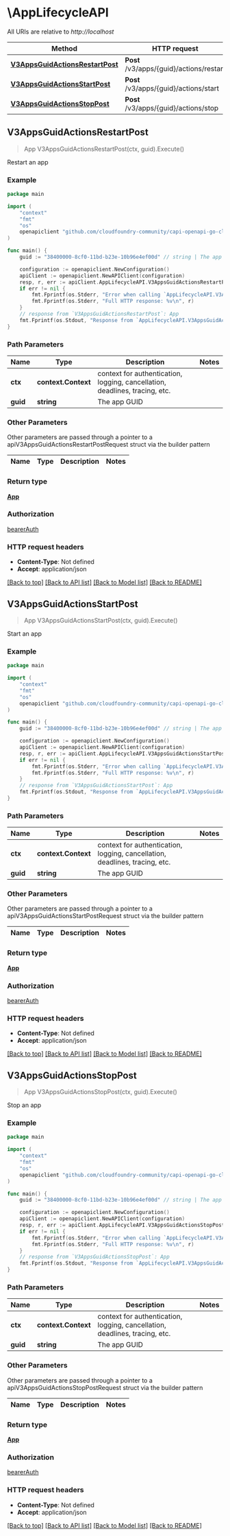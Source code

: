 # \AppLifecycleAPI

All URIs are relative to *http://localhost*

Method | HTTP request | Description
------------- | ------------- | -------------
[**V3AppsGuidActionsRestartPost**](AppLifecycleAPI.md#V3AppsGuidActionsRestartPost) | **Post** /v3/apps/{guid}/actions/restart | Restart an app
[**V3AppsGuidActionsStartPost**](AppLifecycleAPI.md#V3AppsGuidActionsStartPost) | **Post** /v3/apps/{guid}/actions/start | Start an app
[**V3AppsGuidActionsStopPost**](AppLifecycleAPI.md#V3AppsGuidActionsStopPost) | **Post** /v3/apps/{guid}/actions/stop | Stop an app



## V3AppsGuidActionsRestartPost

> App V3AppsGuidActionsRestartPost(ctx, guid).Execute()

Restart an app



### Example

```go
package main

import (
	"context"
	"fmt"
	"os"
	openapiclient "github.com/cloudfoundry-community/capi-openapi-go-client/capiclient"
)

func main() {
	guid := "38400000-8cf0-11bd-b23e-10b96e4ef00d" // string | The app GUID

	configuration := openapiclient.NewConfiguration()
	apiClient := openapiclient.NewAPIClient(configuration)
	resp, r, err := apiClient.AppLifecycleAPI.V3AppsGuidActionsRestartPost(context.Background(), guid).Execute()
	if err != nil {
		fmt.Fprintf(os.Stderr, "Error when calling `AppLifecycleAPI.V3AppsGuidActionsRestartPost``: %v\n", err)
		fmt.Fprintf(os.Stderr, "Full HTTP response: %v\n", r)
	}
	// response from `V3AppsGuidActionsRestartPost`: App
	fmt.Fprintf(os.Stdout, "Response from `AppLifecycleAPI.V3AppsGuidActionsRestartPost`: %v\n", resp)
}
```

### Path Parameters


Name | Type | Description  | Notes
------------- | ------------- | ------------- | -------------
**ctx** | **context.Context** | context for authentication, logging, cancellation, deadlines, tracing, etc.
**guid** | **string** | The app GUID | 

### Other Parameters

Other parameters are passed through a pointer to a apiV3AppsGuidActionsRestartPostRequest struct via the builder pattern


Name | Type | Description  | Notes
------------- | ------------- | ------------- | -------------


### Return type

[**App**](App.md)

### Authorization

[bearerAuth](../README.md#bearerAuth)

### HTTP request headers

- **Content-Type**: Not defined
- **Accept**: application/json

[[Back to top]](#) [[Back to API list]](../README.md#documentation-for-api-endpoints)
[[Back to Model list]](../README.md#documentation-for-models)
[[Back to README]](../README.md)


## V3AppsGuidActionsStartPost

> App V3AppsGuidActionsStartPost(ctx, guid).Execute()

Start an app



### Example

```go
package main

import (
	"context"
	"fmt"
	"os"
	openapiclient "github.com/cloudfoundry-community/capi-openapi-go-client/capiclient"
)

func main() {
	guid := "38400000-8cf0-11bd-b23e-10b96e4ef00d" // string | The app GUID

	configuration := openapiclient.NewConfiguration()
	apiClient := openapiclient.NewAPIClient(configuration)
	resp, r, err := apiClient.AppLifecycleAPI.V3AppsGuidActionsStartPost(context.Background(), guid).Execute()
	if err != nil {
		fmt.Fprintf(os.Stderr, "Error when calling `AppLifecycleAPI.V3AppsGuidActionsStartPost``: %v\n", err)
		fmt.Fprintf(os.Stderr, "Full HTTP response: %v\n", r)
	}
	// response from `V3AppsGuidActionsStartPost`: App
	fmt.Fprintf(os.Stdout, "Response from `AppLifecycleAPI.V3AppsGuidActionsStartPost`: %v\n", resp)
}
```

### Path Parameters


Name | Type | Description  | Notes
------------- | ------------- | ------------- | -------------
**ctx** | **context.Context** | context for authentication, logging, cancellation, deadlines, tracing, etc.
**guid** | **string** | The app GUID | 

### Other Parameters

Other parameters are passed through a pointer to a apiV3AppsGuidActionsStartPostRequest struct via the builder pattern


Name | Type | Description  | Notes
------------- | ------------- | ------------- | -------------


### Return type

[**App**](App.md)

### Authorization

[bearerAuth](../README.md#bearerAuth)

### HTTP request headers

- **Content-Type**: Not defined
- **Accept**: application/json

[[Back to top]](#) [[Back to API list]](../README.md#documentation-for-api-endpoints)
[[Back to Model list]](../README.md#documentation-for-models)
[[Back to README]](../README.md)


## V3AppsGuidActionsStopPost

> App V3AppsGuidActionsStopPost(ctx, guid).Execute()

Stop an app



### Example

```go
package main

import (
	"context"
	"fmt"
	"os"
	openapiclient "github.com/cloudfoundry-community/capi-openapi-go-client/capiclient"
)

func main() {
	guid := "38400000-8cf0-11bd-b23e-10b96e4ef00d" // string | The app GUID

	configuration := openapiclient.NewConfiguration()
	apiClient := openapiclient.NewAPIClient(configuration)
	resp, r, err := apiClient.AppLifecycleAPI.V3AppsGuidActionsStopPost(context.Background(), guid).Execute()
	if err != nil {
		fmt.Fprintf(os.Stderr, "Error when calling `AppLifecycleAPI.V3AppsGuidActionsStopPost``: %v\n", err)
		fmt.Fprintf(os.Stderr, "Full HTTP response: %v\n", r)
	}
	// response from `V3AppsGuidActionsStopPost`: App
	fmt.Fprintf(os.Stdout, "Response from `AppLifecycleAPI.V3AppsGuidActionsStopPost`: %v\n", resp)
}
```

### Path Parameters


Name | Type | Description  | Notes
------------- | ------------- | ------------- | -------------
**ctx** | **context.Context** | context for authentication, logging, cancellation, deadlines, tracing, etc.
**guid** | **string** | The app GUID | 

### Other Parameters

Other parameters are passed through a pointer to a apiV3AppsGuidActionsStopPostRequest struct via the builder pattern


Name | Type | Description  | Notes
------------- | ------------- | ------------- | -------------


### Return type

[**App**](App.md)

### Authorization

[bearerAuth](../README.md#bearerAuth)

### HTTP request headers

- **Content-Type**: Not defined
- **Accept**: application/json

[[Back to top]](#) [[Back to API list]](../README.md#documentation-for-api-endpoints)
[[Back to Model list]](../README.md#documentation-for-models)
[[Back to README]](../README.md)

